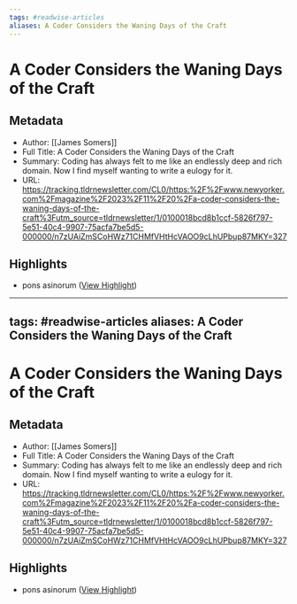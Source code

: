```yaml
---
tags: #readwise-articles
aliases: A Coder Considers the Waning Days of the Craft
---
```

# A Coder Considers the Waning Days of the Craft

## Metadata
- Author: [[James Somers]]
- Full Title: A Coder Considers the Waning Days of the Craft
- Summary: Coding has always felt to me like an endlessly deep and rich domain. Now I find myself wanting to write a eulogy for it.
- URL: https://tracking.tldrnewsletter.com/CL0/https:%2F%2Fwww.newyorker.com%2Fmagazine%2F2023%2F11%2F20%2Fa-coder-considers-the-waning-days-of-the-craft%3Futm_source=tldrnewsletter/1/0100018bcd8b1ccf-5826f797-5e51-40c4-9907-75acfa7be5d5-000000/n7zUAiZmSCoHWz71CHMfVHtHcVAOO9cLhUPbup87MKY=327

## Highlights
- pons asinorum ([View Highlight](https://read.readwise.io/read/01hjc4ah33f4nhpckrjaccf0d8))
---
tags: #readwise-articles
aliases: A Coder Considers the Waning Days of the Craft
---
# A Coder Considers the Waning Days of the Craft

## Metadata
- Author: [[James Somers]]
- Full Title: A Coder Considers the Waning Days of the Craft
- Summary: Coding has always felt to me like an endlessly deep and rich domain. Now I find myself wanting to write a eulogy for it.
- URL: https://tracking.tldrnewsletter.com/CL0/https:%2F%2Fwww.newyorker.com%2Fmagazine%2F2023%2F11%2F20%2Fa-coder-considers-the-waning-days-of-the-craft%3Futm_source=tldrnewsletter/1/0100018bcd8b1ccf-5826f797-5e51-40c4-9907-75acfa7be5d5-000000/n7zUAiZmSCoHWz71CHMfVHtHcVAOO9cLhUPbup87MKY=327

## Highlights
- pons asinorum ([View Highlight](https://read.readwise.io/read/01hjc4ah33f4nhpckrjaccf0d8))
